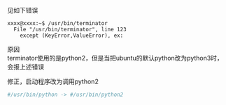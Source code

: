 <!--
 * @Author: lexcalibur
 * @Date: 2021-12-08 15:30:37
 * @LastEditors: lexcaliburr
 * @LastEditTime: 2021-12-08 15:32:45
-->

见如下错误
```
xxxx@xxxx:~$ /usr/bin/terminator
  File "/usr/bin/terminator", line 123
    except (KeyError,ValueError), ex:
```

原因  
terminator使用的是python2，但是当把ubuntu的默认python改为python3时，会报上述错误

修正，启动程序改为调用python2
```sh
#/usr/bin/python -> #/usr/bin/python2
```